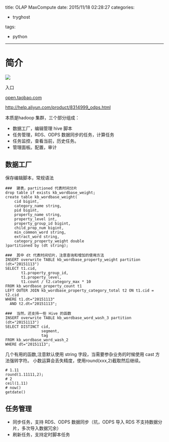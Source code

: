 title: OLAP MaxCompute
date: 2015/11/18 02:28:27
categories:
 - tryghost

tags:
 - python 



---

# 简介
![](https://dn-zuoyun.qbox.me/image/f/04/b4f69fb11a18fca1c71c56deaff67.png)

入口

[open.taobao.com](open.taobao.com)

http://help.aliyun.com/product/8314999_odps.html

本质是hadoop 集群，三个部分组成：

 * 数据工厂，编辑管理 hive 脚本
 * 任务管理，RDS、ODPS 数据同步的任务，计算任务
 * 任务监控，查看当前，历史任务。
 * 管理面板。配置，审计



## 数据工厂
保存编辑脚本，常规语法
```language-sql
###  建表，partitioned 代表时间分片
drop table if exists kb_wordbase_weight;
create table kb_wordbase_weight(
  	cid bigint,
  	category_name string, 
  	pid bigint,
  	property_name string,
  	property_level int,
  	property_group_id bigint,
  	child_prop_num bigint,
  	min_common_word string,
  	extract_word string,
  	category_property_weight double
)partitioned by (dt string);

###  其中 dt 代表时间切片，注意查询和增加的使用方法
INSERT overwrite TABLE kb_wordbase_property_weight partition (dt="20151113")
SELECT t1.cid,
       t1.property_group_id,
       t1.property_level,
       t1.count / t2.category_max * 10
FROM kb_wordbase_property_count t1
LEFT OUTER JOIN kb_wordbase_property_category_total t2 ON t1.cid = t2.cid
WHERE t1.dt="20151113"
  AND t2.dt="20151113";

###  当然，还支持一些 Hive 的函数
INSERT overwrite TABLE kb_wordbase_word_wash_3 partition (dt="20151113")
SELECT DISTINCT cid,
                segment,
                tag
FROM kb_wordbase_word_wash_2
WHERE dt="20151113";

```
几个有用的函数,注意默认使用 string 字段，当需要参杂业务的时候使用 cast 方法强转字符。  小数运算会丢失精度，使用round(xxx,2)截取然后继续。
```language-sql
# 1.11
round(1.11111,2);
# 2
ceil(1.11)
# now()
getdate()
```

## 任务管理
 * 同步任务，支持 RDS、ODPS 数据同步（坑，ODPS 导入 RDS 不支持数据分片，多次导入数据冗余）
 * 刷新任务，支持定时脚本任务







